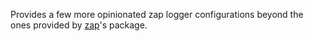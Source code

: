 Provides a few more opinionated zap logger configurations beyond the ones provided by [zap](https://godoc.org/go.uber.org/zap)'s package.